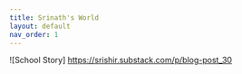```yaml
---
title: Srinath's World
layout: default
nav_order: 1
---
```

![School Story] https://srishir.substack.com/p/blog-post_30
